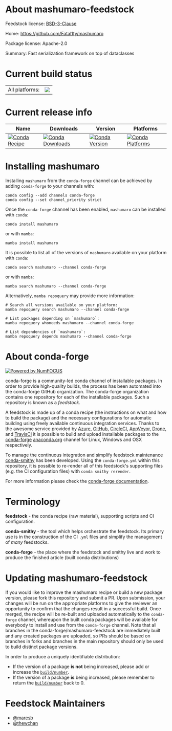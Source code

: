 About mashumaro-feedstock
=========================

Feedstock license: [BSD-3-Clause](https://github.com/conda-forge/mashumaro-feedstock/blob/main/LICENSE.txt)

Home: https://github.com/Fatal1ty/mashumaro

Package license: Apache-2.0

Summary: Fast serialization framework on top of dataclasses

Current build status
====================


<table><tr><td>All platforms:</td>
    <td>
      <a href="https://dev.azure.com/conda-forge/feedstock-builds/_build/latest?definitionId=14224&branchName=main">
        <img src="https://dev.azure.com/conda-forge/feedstock-builds/_apis/build/status/mashumaro-feedstock?branchName=main">
      </a>
    </td>
  </tr>
</table>

Current release info
====================

| Name | Downloads | Version | Platforms |
| --- | --- | --- | --- |
| [![Conda Recipe](https://img.shields.io/badge/recipe-mashumaro-green.svg)](https://anaconda.org/conda-forge/mashumaro) | [![Conda Downloads](https://img.shields.io/conda/dn/conda-forge/mashumaro.svg)](https://anaconda.org/conda-forge/mashumaro) | [![Conda Version](https://img.shields.io/conda/vn/conda-forge/mashumaro.svg)](https://anaconda.org/conda-forge/mashumaro) | [![Conda Platforms](https://img.shields.io/conda/pn/conda-forge/mashumaro.svg)](https://anaconda.org/conda-forge/mashumaro) |

Installing mashumaro
====================

Installing `mashumaro` from the `conda-forge` channel can be achieved by adding `conda-forge` to your channels with:

```
conda config --add channels conda-forge
conda config --set channel_priority strict
```

Once the `conda-forge` channel has been enabled, `mashumaro` can be installed with `conda`:

```
conda install mashumaro
```

or with `mamba`:

```
mamba install mashumaro
```

It is possible to list all of the versions of `mashumaro` available on your platform with `conda`:

```
conda search mashumaro --channel conda-forge
```

or with `mamba`:

```
mamba search mashumaro --channel conda-forge
```

Alternatively, `mamba repoquery` may provide more information:

```
# Search all versions available on your platform:
mamba repoquery search mashumaro --channel conda-forge

# List packages depending on `mashumaro`:
mamba repoquery whoneeds mashumaro --channel conda-forge

# List dependencies of `mashumaro`:
mamba repoquery depends mashumaro --channel conda-forge
```


About conda-forge
=================

[![Powered by
NumFOCUS](https://img.shields.io/badge/powered%20by-NumFOCUS-orange.svg?style=flat&colorA=E1523D&colorB=007D8A)](https://numfocus.org)

conda-forge is a community-led conda channel of installable packages.
In order to provide high-quality builds, the process has been automated into the
conda-forge GitHub organization. The conda-forge organization contains one repository
for each of the installable packages. Such a repository is known as a *feedstock*.

A feedstock is made up of a conda recipe (the instructions on what and how to build
the package) and the necessary configurations for automatic building using freely
available continuous integration services. Thanks to the awesome service provided by
[Azure](https://azure.microsoft.com/en-us/services/devops/), [GitHub](https://github.com/),
[CircleCI](https://circleci.com/), [AppVeyor](https://www.appveyor.com/),
[Drone](https://cloud.drone.io/welcome), and [TravisCI](https://travis-ci.com/)
it is possible to build and upload installable packages to the
[conda-forge](https://anaconda.org/conda-forge) [anaconda.org](https://anaconda.org/)
channel for Linux, Windows and OSX respectively.

To manage the continuous integration and simplify feedstock maintenance
[conda-smithy](https://github.com/conda-forge/conda-smithy) has been developed.
Using the ``conda-forge.yml`` within this repository, it is possible to re-render all of
this feedstock's supporting files (e.g. the CI configuration files) with ``conda smithy rerender``.

For more information please check the [conda-forge documentation](https://conda-forge.org/docs/).

Terminology
===========

**feedstock** - the conda recipe (raw material), supporting scripts and CI configuration.

**conda-smithy** - the tool which helps orchestrate the feedstock.
                   Its primary use is in the construction of the CI ``.yml`` files
                   and simplify the management of *many* feedstocks.

**conda-forge** - the place where the feedstock and smithy live and work to
                  produce the finished article (built conda distributions)


Updating mashumaro-feedstock
============================

If you would like to improve the mashumaro recipe or build a new
package version, please fork this repository and submit a PR. Upon submission,
your changes will be run on the appropriate platforms to give the reviewer an
opportunity to confirm that the changes result in a successful build. Once
merged, the recipe will be re-built and uploaded automatically to the
`conda-forge` channel, whereupon the built conda packages will be available for
everybody to install and use from the `conda-forge` channel.
Note that all branches in the conda-forge/mashumaro-feedstock are
immediately built and any created packages are uploaded, so PRs should be based
on branches in forks and branches in the main repository should only be used to
build distinct package versions.

In order to produce a uniquely identifiable distribution:
 * If the version of a package **is not** being increased, please add or increase
   the [``build/number``](https://docs.conda.io/projects/conda-build/en/latest/resources/define-metadata.html#build-number-and-string).
 * If the version of a package **is** being increased, please remember to return
   the [``build/number``](https://docs.conda.io/projects/conda-build/en/latest/resources/define-metadata.html#build-number-and-string)
   back to 0.

Feedstock Maintainers
=====================

* [@maresb](https://github.com/maresb/)
* [@thewchan](https://github.com/thewchan/)

